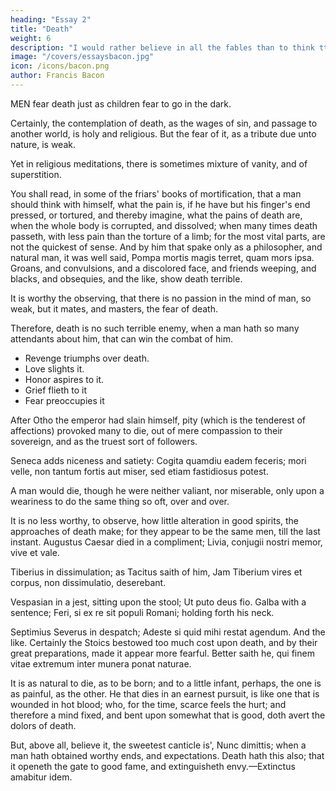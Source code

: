 ```yaml
---
heading: "Essay 2"
title: "Death"
weight: 6
description: "I would rather believe in all the fables than to think tthat this universal frame is without a mind"
image: "/covers/essaysbacon.jpg"
icon: /icons/bacon.png
author: Francis Bacon
---
```




MEN fear death just as children fear to go in the dark. 

<!-- ; and as that natural fear in children, is increased with tales, so is the other.  -->

Certainly, the contemplation of death, as the wages of sin, and passage to another world, is holy and religious. But the fear of it, as a tribute due unto nature, is weak. 

Yet in religious meditations, there is sometimes mixture of vanity, and of superstition. 

You shall read, in some of the friars' books of mortification, that a man should think with himself, what the pain is, if he have but his finger's end pressed, or tortured, and thereby imagine, what the pains of death are, when the whole body is corrupted, and dissolved; when many times death passeth, with less pain than the torture of a limb; for the most vital parts, are not the quickest of sense. And by him that spake only as a philosopher, and natural man, it was well said, Pompa mortis magis terret, quam mors ipsa. Groans, and convulsions, and a discolored face, and friends weeping, and blacks, and obsequies, and the like, show death terrible.

It is worthy the observing, that there is no passion in the mind of man, so weak, but it mates, and masters, the fear of death.

Therefore, death is no such terrible enemy, when a man hath so many attendants about him, that can win the combat of him.

- Revenge triumphs over death.
- Love slights it.
- Honor aspires to it.
- Grief flieth to it
- Fear preoccupies it

After Otho the emperor had slain himself, pity (which is the tenderest of affections) provoked many to die, out of mere compassion to their sovereign, and as the truest sort of followers.

Seneca adds niceness and satiety: Cogita quamdiu eadem feceris; mori velle, non tantum fortis aut miser, sed etiam fastidiosus potest. 

A man would die, though he were neither valiant, nor miserable, only upon a weariness to do the same thing so oft, over and over. 

It is no less worthy, to observe, how little alteration in good spirits, the approaches of death make; for they appear to be the same men, till the last instant. Augustus Caesar died in a compliment; Livia, conjugii nostri memor, vive et vale. 

Tiberius in dissimulation; as Tacitus saith of him, Jam Tiberium vires et corpus, non dissimulatio, deserebant. 

Vespasian in a jest, sitting upon the stool; Ut puto deus fio. Galba with a sentence; Feri, si ex re sit populi Romani; holding forth his neck.

Septimius Severus in despatch; Adeste si quid mihi restat agendum. And the like. Certainly the Stoics bestowed too much cost upon death, and by their great preparations, made it appear more fearful. Better saith he, qui finem vitae extremum inter munera ponat naturae. 

It is as natural to die, as to be born; and to a little infant, perhaps, the one is as painful, as the other. He that dies in an earnest pursuit, is like one that is wounded in hot blood; who, for the time, scarce feels the hurt; and therefore a mind fixed, and bent upon somewhat that is good, doth avert the dolors of death. 

But, above all, believe it, the sweetest canticle is', Nunc dimittis; when a man hath obtained worthy ends, and expectations. Death hath this also; that it openeth the gate to good fame, and extinguisheth envy.—Extinctus amabitur idem.
